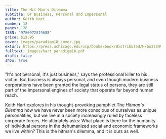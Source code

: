```yaml
---
title: The Hit Man's Dilemma
subtitle: Or Business, Personal and Impersonal
author: Keith Hart
number: 18
pages: 128
ISBN: "9780972819688"
price: $12.95
cover: images/paradigm18_cover.jpg
exturl: https://press.uchicago.edu/ucp/books/book/distributed/H/bo3534998.html
fulltext: images/hart_paradigm18.pdf
draft: false
show: true
---
```

"It's not personal; it's just business," says the professional killer to his victim. But business is always personal, and even though modern business corporations have been granted the legal status of persons, they are still part of the impersonal engines of society that operate far beyond human reach.

Keith Hart explores in his thought-provoking pamphlet The *Hitman's Dilemma* how we have never been more conscious of ourselves as unique personalities, but we live in a society increasingly ruled by faceless corporate forces. He ultimately asks: What place is there for the humanity of individual persons in the dehumanized social and economic frameworks we live within? This is the hitman's dilemma, and it is ours as well. 
